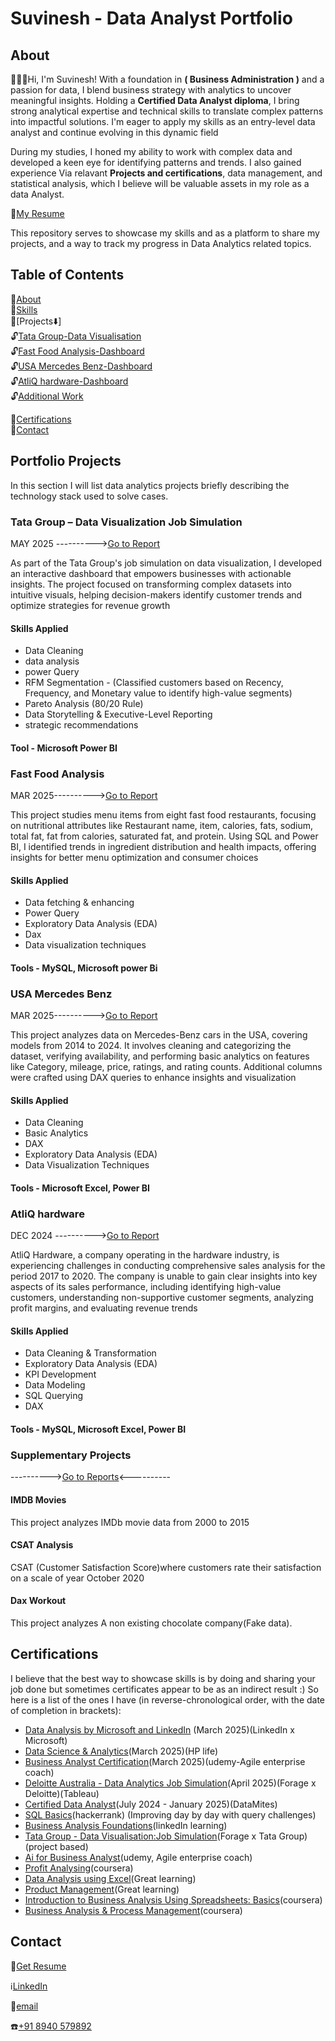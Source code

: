 
# Suvinesh - Data Analyst Portfolio

## About

🙋🏻‍♂️Hi, I'm Suvinesh! With a foundation in **( Business Administration )** and a passion for data, I blend business strategy with analytics to uncover meaningful insights. Holding a **Certified Data Analyst diploma**, I bring strong analytical expertise and technical skills to translate complex patterns into impactful solutions. I'm eager to apply my skills as an entry-level data analyst and continue evolving in this dynamic field

During my studies, I honed my ability to work with complex data and developed a keen eye for identifying patterns and trends. I also gained experience Via relavant **Projects and certifications**, data management, and statistical analysis, which I believe will be valuable assets in my role as a data Analyst.

📄[My Resume](https://drive.google.com/file/d/11WT2qrQPkXE4dklNmz62mhX11Fbpn_bu/view?usp=drive_link)


This repository serves to showcase my skills and as a platform to share my projects, and a way to track my progress in Data Analytics related topics.

## Table of Contents
📌[About](https://github.com/Suvinesh892/Suvinesh892/blob/main/README.md##About)      
📌[Skills](https://github.com/Suvinesh892/Suvinesh892/blob/main/README.md####Skills-Applied)      
📌[Projects⬇️]        
                🔓[Tata Group-Data Visualisation](https://github.com/Suvinesh892/Suvinesh892/blob/main/README.md#tata-group--data-visualization-job-simulation)       
                🔓[Fast Food Analysis-Dashboard](https://github.com/Suvinesh892/Suvinesh892/blob/main/README.md###Fast-Food-Analysis)        
                🔓[USA Mercedes Benz-Dashboard](https://github.com/Suvinesh892/Suvinesh892/blob/main/README.md###USA-Mercedes-Benz)       
                🔓[AtliQ hardware-Dashboard](https://github.com/Suvinesh892/Suvinesh892/blob/main/README.md###AtliQ-hardware)      
                🔓[Additional Work](https://github.com/Suvinesh892/Suvinesh892/blob/main/README.md###Supplementary-Projects)

📌[Certifications](https://github.com/Suvinesh892/Suvinesh892/blob/main/README.md#certifications)        
📌[Contact](https://github.com/Suvinesh892/Suvinesh892/blob/main/README.md#Contact)

## Portfolio Projects

In this section I will list data analytics projects briefly describing the technology stack used to solve cases.

### Tata Group – Data Visualization Job Simulation
MAY 2025  ---------->[Go to Report](https://github.com/Suvinesh892/Tata-Group---Data-Visualisation-Empowering-Business-with-Effective-Insights-Job-Simulation)

As part of the Tata Group's job simulation on data visualization, I developed an interactive dashboard that empowers businesses with actionable insights. The project focused on transforming complex datasets into intuitive visuals, helping decision-makers identify customer trends and optimize strategies for revenue growth      

#### Skills Applied
-   Data Cleaning       
-   data analysis       
-   power Query      
-   RFM Segmentation - (Classified customers based on Recency, Frequency, and Monetary value to identify high-value segments)
- Pareto Analysis (80/20 Rule)     
-   Data Storytelling & Executive-Level Reporting      
-   strategic recommendations       

#### Tool - Microsoft Power BI

### Fast Food Analysis
MAR 2025---------->[Go to Report](https://github.com/Suvinesh892/Fast-Food-Analysis)

This project studies menu items from eight fast food restaurants, focusing on nutritional attributes like Restaurant name, item, calories, fats, sodium, total fat, fat from calories, saturated fat, and protein. Using SQL and Power BI, I identified trends in ingredient distribution and health impacts, offering insights for better menu optimization and consumer choices

#### Skills Applied
-   Data fetching & enhancing
-   Power Query
-   Exploratory Data Analysis (EDA)
-   Dax
-   Data visualization techniques
#### Tools - MySQL, Microsoft power Bi

### USA Mercedes Benz
MAR 2025---------->[Go to Report](https://github.com/Suvinesh892/USA-Mercedes-Benz--Dashboard)

This project analyzes data on Mercedes-Benz cars in the USA, covering models from 2014 to 2024. It involves cleaning and categorizing the dataset, verifying availability, and performing basic analytics on features like Category, mileage, price, ratings, and rating counts. Additional columns were crafted using DAX queries to enhance insights and visualization

#### Skills Applied
-   Data Cleaning
-   Basic Analytics
-   DAX
-   Exploratory Data Analysis (EDA)
-   Data Visualization Techniques
#### Tools - Microsoft Excel, Power BI

### AtliQ hardware
DEC 2024 ---------->[Go to Report](https://github.com/Suvinesh892/AtliQ-hardware-Dashboard)

AtliQ Hardware, a company operating in the hardware industry, is experiencing challenges in conducting comprehensive sales analysis for the period 2017 to 2020. The company is unable to gain clear insights into key aspects of its sales performance, including identifying high-value customers, understanding non-supportive customer segments, analyzing profit margins, and evaluating revenue trends

#### Skills Applied
-   Data Cleaning & Transformation
-   Exploratory Data Analysis (EDA)
-   KPI Development
-   Data Modeling
-   SQL Querying
-   DAX
#### Tools - MySQL, Microsoft Excel, Power BI

### Supplementary Projects
---------->[Go to Reports](https://github.com/Suvinesh892/Other-power-Bi---dashbroad)<----------

#### IMDB Movies
This project analyzes IMDb movie data from 2000 to 2015
#### CSAT Analysis
CSAT (Customer Satisfaction Score)where customers rate their satisfaction on a scale of year October 2020
#### Dax Workout
This project analyzes A non existing chocolate company(Fake data).

## Certifications

I believe that the best way to showcase skills is by doing and sharing your job done but sometimes certificates appear to be as an indirect result :) So here is a list of the ones I have (in reverse-chronological order, with the date of completion in brackets):

-   [Data Analysis by  Microsoft and LinkedIn](https://www.linkedin.com/learning/certificates/da658399144938eeb6b4f4ef604a4ae1e99dabe6b7addb123219136cd555279c?trk=share_certificate) (March 2025)(LinkedIn x Microsoft)        
-   [Data Science & Analytics](https://www.linkedin.com/in/suvinesh5/details/certifications/)(March 2025)(HP life)      
-   [Business Analyst Certification](https://www.udemy.com/share/10bpCP3@3iystq9TOqyXRExJI8SFOf-spFukDsE1I1TwxyMr3ITMU5PVK-pFHJKiSZPmKX9riw==/)(March 2025)(udemy-Agile enterprise coach)       
-   [Deloitte Australia - Data Analytics Job Simulation](https://forage-uploads-prod.s3.amazonaws.com/completion-certificates/9PBTqmSxAf6zZTseP/io9DzWKe3PTsiS6GG_9PBTqmSxAf6zZTseP_bTPvZzey4GeYQf7Zp_1744109830673_completion_certificate.pdf)(April 2025)(Forage x Deloitte)(Tableau)      
-   [Certified Data Analyst](https://www.linkedin.com/in/suvinesh5/details/certifications/)(July 2024 - January 2025)(DataMites)        
-   [SQL Basics](https://www.hackerrank.com/certificates/b9ab305f43f0)(hackerrank) (Improving day by day with query challenges)
-   [Business Analysis Foundations](https://www.linkedin.com/learning/certificates/d3a88c4c46447981ff0faa9e96d146b0c38118169e2261baa97d79d9384e4496?trk=share_certificate)(linkedIn learning)       
-   [Tata Group - Data Visualisation:Job Simulation](https://forage-uploads-prod.s3.amazonaws.com/completion-certificates/ifobHAoMjQs9s6bKS/MyXvBcppsW2FkNYCX_ifobHAoMjQs9s6bKS_bTPvZzey4GeYQf7Zp_1746104538875_completion_certificate.pdf)(Forage x Tata Group)(project based)     
-   [ Ai for Business Analyst](https://www.udemy.com/share/10a97I3@So7DJPyXTBkpZ5dAXlGS7_wixkLVko3D6eLnqlXM3WOVA6i5zvjZsXDfUKNc8Ry2zA==/)(udemy, Agile enterprise coach)        
-   [Profit Analysing](https://coursera.org/share/7cc07a27437b7bf821ef45e1394d39bf)(coursera)       
-   [Data Analysis using Excel](https://olympus.mygreatlearning.com/courses/62883/certificate?pb_id=581)(Great learning)        
-   [Product Management](https://olympus.mygreatlearning.com/courses/61213/certificate?pb_id=581)(Great learning)       
-   [Introduction to Business Analysis Using Spreadsheets: Basics](https://coursera.org/share/0a602f18b732dd695372d7656e157b5f)(coursera)       
-   [Business Analysis & Process Management](https://coursera.org/share/e24b6706c011c9658b3a59f6cccda8d0)(coursera)

## Contact

📄[Get Resume](https://drive.google.com/file/d/11WT2qrQPkXE4dklNmz62mhX11Fbpn_bu/view?usp=drive_link)  

ℹ️[LinkedIn](https://www.linkedin.com/in/suvinesh5)          
    
📧[email](msuvinesh7@gmail.com)     

☎️[+91 8940 579892]()
